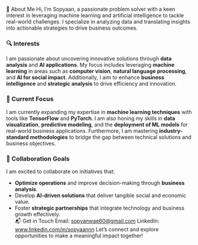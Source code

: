 👋 About Me
Hi, I’m Sopyaan, a passionate problem solver with a keen interest in leveraging machine learning and artificial intelligence to tackle real-world challenges. I specialize in analyzing data and translating insights into actionable strategies to drive business outcomes.

### 🔍 Interests  
I am passionate about uncovering innovative solutions through **data analysis** and **AI applications**. My focus includes leveraging **machine learning** in areas such as **computer vision**, **natural language processing**, and **AI for social impact**. Additionally, I aim to enhance **business intelligence** and **strategic analysis** to drive efficiency and innovation.  

### 🌱 Current Focus  
I am currently expanding my expertise in **machine learning techniques** with tools like **TensorFlow** and **PyTorch**. I am also honing my skills in **data visualization**, **predictive modeling**, and the **deployment of ML models** for real-world business applications. Furthermore, I am mastering **industry-standard methodologies** to bridge the gap between technical solutions and business objectives.  

### 🤝 Collaboration Goals  
I am excited to collaborate on initiatives that:  
- **Optimize operations** and improve decision-making through **business analysis**.  
- Develop **AI-driven solutions** that deliver tangible social and economic value.  
- Foster **strategic partnerships** that integrate technology and business growth effectively.  
📬 Get in Touch
Email: sopyanwae60@gmail.com
LinkedIn: www.linkedin.com/in/sopyaannn
Let’s connect and explore opportunities to make a meaningful impact together!


<!---
Sopyaan/Sopyaan is a ✨ special ✨ repository because its `README.md` (this file) appears on your GitHub profile.
You can click the Preview link to take a look at your changes.
--->
